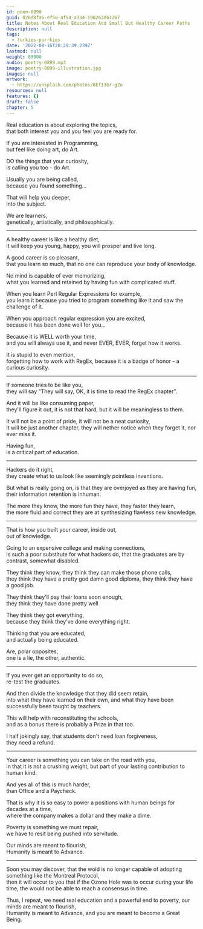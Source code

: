 ```yaml
---
id: poem-0899
guid: 026d8fa6-ef58-4f54-a334-190263d61367
title: Notes About Real Education And Small But Healthy Career Paths
description: null
tags:
  - furkies-purrkies
date: '2022-08-16T20:29:39.239Z'
lastmod: null
weight: 89900
audio: poetry-0899.mp3
image: poetry-0899-illustration.jpg
images: null
artwork:
  - https://unsplash.com/photos/8EfI3Gr-gZo
resources: null
features: {}
draft: false
chapter: 5
---
```


Real education is about exploring the topics,\
that both interest you and you feel you are ready for.

If you are interested in Programming,\
but feel like doing art, do Art.

DO the things that your curiosity,\
is calling you too - do Art.

Usually you are being called,\
because you found something...

That will help you deeper,\
into the subject.

We are learners,\
genetically, artistically, and philosophically.

---

A healthy career is like a healthy diet,\
it will keep you young, happy, you will prosper and live long.

A good career is so pleasant,\
that you learn so much, that no one can reproduce your body of knowledge.

No mind is capable of ever memorizing,\
what you learned and retained by having fun with complicated stuff.

When you learn Perl Regular Expressions for example,\
you learn it because you tried to program something like it and saw the challenge of it.

When you approach regular expression you are excited,\
because it has been done well for you...

Because it is WELL worth your time,\
and you will always use it, and never EVER, EVER, forget how it works.

It is stupid to even mention,\
forgetting how to work with RegEx, because it is a badge of honor - a curious curiosity.

---

If someone tries to be like you,\
they will say "They will say, OK, it is time to read the RegEx chapter".

And it will be like consuming paper,\
they'll figure it out, it is not that hard, but it will be meaningless to them.

It will not be a point of pride, it will not be a neat curiosity,\
it will be just another chapter, they will nether notice when they forget it, nor ever miss it.

Having fun,\
is a critical part of education.

---

Hackers do it right,\
they create what to us look like seemingly pointless inventions.

But what is really going on, is that they are overjoyed as they are having fun,\
their information retention is inhuman.

The more they know, the more fun they have, they faster they learn,\
the more fluid and correct they are at synthesizing flawless new knowledge.

---

That is how you built your career, inside out,\
out of knowledge.

Going to an expensive college and making connections,\
is such a poor substitute for what hackers do, that the graduates are by contrast, somewhat disabled.

They think they know, they think they can make those phone calls,\
they think they have a pretty god damn good diploma, they think they have a good job.

They think they'll pay their loans soon enough,\
they think they have done pretty well

They think they got everything,\
because they think they've done everything right.

Thinking that you are educated,\
and actually being educated.

Are, polar opposites,\
one is a lie, the other, authentic.

---

If you ever get an opportunity to do so,\
re-test the graduates.

And then divide the knowledge that they did seem retain,\
into what they have learned on their own, and what they have been successfully been taught by teachers.

This will help with reconstituting the schools,\
and as a bonus there is probably a Prize in that too.

I half jokingly say, that students don't need loan forgiveness,\
they need a refund.

---

Your career is something you can take on the road with you,\
in that it is not a crushing weight, but part of your lasting contribution to human kind.

And yes all of this is much harder,\
than Office and a Paycheck.

That is why it is so easy to power a positions with human beings for decades at a time,\
where the company makes a dollar and they make a dime.

Poverty is something we must repair,\
we have to resit being pushed into servitude.

Our minds are meant to flourish,\
Humanity is meant to Advance.

---

Soon you may discover, that the wold is no longer capable of adopting something like the Montreal Protocol,\
then it will occur to you that if the Ozone Hole was to occur during your life time, the would not be able to reach a consensus in time.

Thus, I repeat, we need real education and a powerful end to poverty, our minds are meant to flourish,\
Humanity is meant to Advance, and you are meant to become a Great Being.
